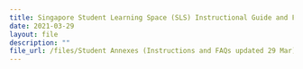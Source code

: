 ```yaml
---
title: Singapore Student Learning Space (SLS) Instructional Guide and FAQ
date: 2021-03-29
layout: file
description: ""
file_url: /files/Student Annexes (Instructions and FAQs updated 29 Mar).pdf
---
```

